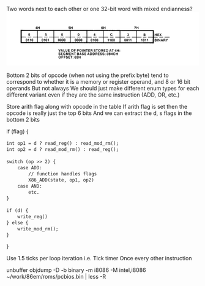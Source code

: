 Two words next to each other or one 32-bit word with mixed endianness?
![alt text](image.png)

Bottom 2 bits of opcode (when not using the prefix byte) tend to correspond to whether it is a memory or register operand, and 8 or 16 bit operands
But not always
We should just make different enum types for each different variant even if they are the same instruction (ADD, OR, etc.)

Store arith flag along with opcode in the table
If arith flag is set then the opcode is really just the top 6 bits 
And we can extract the d, s flags in the bottom 2 bits

if (flag) {
    
    int op1 = d ? read_reg() : read_mod_rm();
    int op2 = d ? read_mod_rm() : read_reg();

    switch (op >> 2) {
        case ADD:
            // function handles flags
            X86_ADD(state, op1, op2)
        case AND:
            etc. 
    }

    if (d) {
        write_reg()
    } else {
        write_mod_rm();
    }

}

Use 1.5 ticks per loop iteration i.e. Tick timer Once every other instruction


unbuffer objdump -D -b binary -m i8086 -M intel,i8086 ~/work/86em/roms/pcbios.bin | less -R
